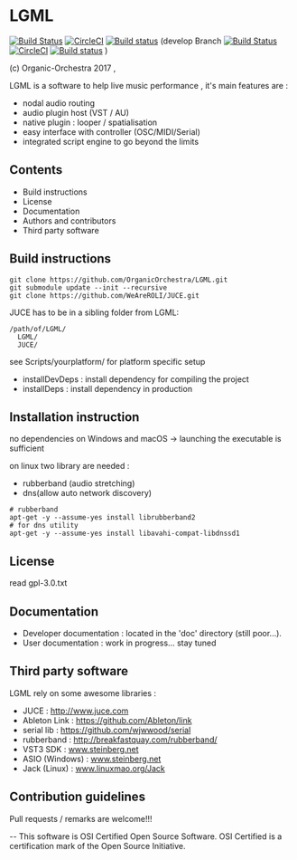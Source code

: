 # LGML
[![Build Status](https://travis-ci.org/OrganicOrchestra/LGML.svg?branch=master)](https://travis-ci.org/OrganicOrchestra/LGML)
[![CircleCI](https://circleci.com/gh/OrganicOrchestra/LGML/tree/master.svg?style=svg)](https://circleci.com/gh/OrganicOrchestra/LGML/tree/master)
[![Build status](https://ci.appveyor.com/api/projects/status/l1rd556j6ogglg6p/branch/master?svg=true)](https://ci.appveyor.com/project/MartinHN/lgml/branch/master)
(develop Branch
[![Build Status](https://travis-ci.org/OrganicOrchestra/LGML.svg?branch=develop)](https://travis-ci.org/OrganicOrchestra/LGML)
[![CircleCI](https://circleci.com/gh/OrganicOrchestra/LGML/tree/develop.svg?style=svg)](https://circleci.com/gh/OrganicOrchestra/LGML/tree/develop)
[![Build status](https://ci.appveyor.com/api/projects/status/l1rd556j6ogglg6p/branch/develop?svg=true)](https://ci.appveyor.com/project/MartinHN/lgml/branch/develop)
)


(c) Organic-Orchestra 2017 , 

LGML is a software to help live music performance , it's main features are :

* nodal audio routing
* audio plugin host (VST / AU)
* native plugin : looper / spatialisation
* easy interface with controller (OSC/MIDI/Serial)
* integrated script engine to go beyond the limits



## Contents

* Build instructions
* License
* Documentation
* Authors and contributors
* Third party software



## Build instructions

```
git clone https://github.com/OrganicOrchestra/LGML.git
git submodule update --init --recursive
git clone https://github.com/WeAreROLI/JUCE.git
```
JUCE has to be in a sibling folder from LGML:
```
/path/of/LGML/
  LGML/
  JUCE/
```

see Scripts/yourplatform/ for platform specific setup
* installDevDeps : install dependency for compiling the project
* installDeps : install dependency in production

## Installation instruction 

no dependencies on Windows and macOS 
  -> launching the executable is sufficient

on linux two library are needed : 
  * rubberband (audio stretching)
  * dns(allow auto network discovery)
```
# rubberband
apt-get -y --assume-yes install librubberband2
# for dns utility
apt-get -y --assume-yes install libavahi-compat-libdnssd1
```

## License

read gpl-3.0.txt


## Documentation

* Developer documentation : located in the 'doc' directory (still poor...).
* User documentation : work in progress... stay tuned


## Third party software

LGML rely on some awesome libraries :
 * JUCE : http://www.juce.com
 * Ableton Link : https://github.com/Ableton/link
 * serial lib : https://github.com/wjwwood/serial
 * rubberband : http://breakfastquay.com/rubberband/
 * VST3 SDK : www.steinberg.net
 * ASIO (Windows) : www.steinberg.net
 * Jack (Linux) : www.linuxmao.org/Jack

## Contribution guidelines
Pull requests / remarks are welcome!!!

--
This software is OSI Certified Open Source Software.
OSI Certified is a certification mark of the Open Source Initiative.
